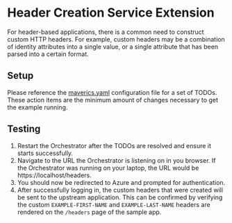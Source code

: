 # Header Creation Service Extension

For header-based applications, there is a common need to construct custom HTTP 
headers. For example, custom headers may be a combination of identity attributes into
a single value, or a single attribute that has been parsed into a certain format.

## Setup
Please reference the [maverics.yaml](maverics.yaml) configuration file for a set of
TODOs. These action items are the minimum amount of changes necessary to get the
example running.

## Testing
1. Restart the Orchestrator after the TODOs are resolved and ensure it starts successfully.
1. Navigate to the URL the Orchestrator is listening on in you browser. If the 
Orchestrator was running on your laptop, the URL would be https://localhost/headers.
1. You should now be redirected to Azure and prompted for authentication. 
1. After successfully logging in, the custom headers that were created will be sent
to the upstream application. This can be confirmed by verifying the custom 
`EXAMPLE-FIRST-NAME` and `EXAMPLE-LAST-NAME` headers are rendered on the `/headers` 
page of the sample app.